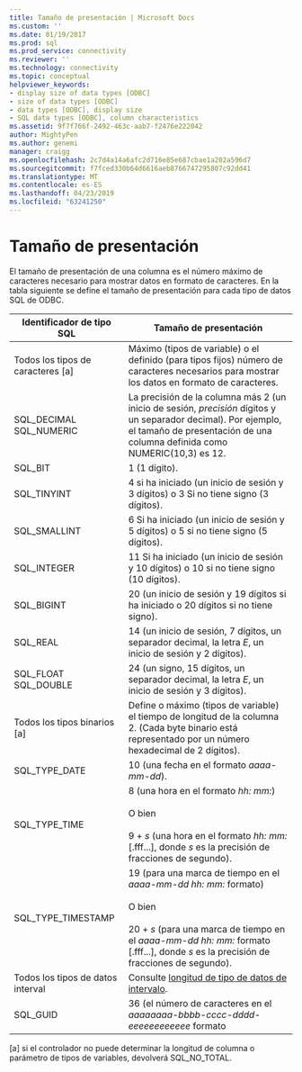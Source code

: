 ```yaml
---
title: Tamaño de presentación | Microsoft Docs
ms.custom: ''
ms.date: 01/19/2017
ms.prod: sql
ms.prod_service: connectivity
ms.reviewer: ''
ms.technology: connectivity
ms.topic: conceptual
helpviewer_keywords:
- display size of data types [ODBC]
- size of data types [ODBC]
- data types [ODBC], display size
- SQL data types [ODBC], column characteristics
ms.assetid: 9f7f766f-2492-463c-aab7-f2476e222042
author: MightyPen
ms.author: genemi
manager: craigg
ms.openlocfilehash: 2c7d4a14a6afc2d716e85e687cbae1a202a596d7
ms.sourcegitcommit: f7fced330b64d6616aeb8766747295807c92dd41
ms.translationtype: MT
ms.contentlocale: es-ES
ms.lasthandoff: 04/23/2019
ms.locfileid: "63241250"
---
```

# <a name="display-size"></a>Tamaño de presentación
El tamaño de presentación de una columna es el número máximo de caracteres necesario para mostrar datos en formato de caracteres. En la tabla siguiente se define el tamaño de presentación para cada tipo de datos SQL de ODBC.  
  
|Identificador de tipo SQL|Tamaño de presentación|  
|-------------------------|------------------|  
|Todos los tipos de caracteres [a]|Máximo (tipos de variable) o el definido (para tipos fijos) número de caracteres necesarios para mostrar los datos en formato de caracteres.|  
|SQL_DECIMAL SQL_NUMERIC|La precisión de la columna más 2 (un inicio de sesión, *precisión* dígitos y un separador decimal). Por ejemplo, el tamaño de presentación de una columna definida como NUMERIC(10,3) es 12.|  
|SQL_BIT|1 (1 dígito).|  
|SQL_TINYINT|4 si ha iniciado (un inicio de sesión y 3 dígitos) o 3 Si no tiene signo (3 dígitos).|  
|SQL_SMALLINT|6 Si ha iniciado (un inicio de sesión y 5 dígitos) o 5 si no tiene signo (5 dígitos).|  
|SQL_INTEGER|11 Si ha iniciado (un inicio de sesión y 10 dígitos) o 10 si no tiene signo (10 dígitos).|  
|SQL_BIGINT|20 (un inicio de sesión y 19 dígitos si ha iniciado o 20 dígitos si no tiene signo).|  
|SQL_REAL|14 (un inicio de sesión, 7 dígitos, un separador decimal, la letra *E*, un inicio de sesión y 2 dígitos).|  
|SQL_FLOAT SQL_DOUBLE|24 (un signo, 15 dígitos, un separador decimal, la letra *E*, un inicio de sesión y 3 dígitos).|  
|Todos los tipos binarios [a]|Define o máximo (tipos de variable) el tiempo de longitud de la columna 2. (Cada byte binario está representado por un número hexadecimal de 2 dígitos).|  
|SQL_TYPE_DATE|10 (una fecha en el formato *aaaa-mm-dd*).|  
|SQL_TYPE_TIME|8 (una hora en el formato *hh: mm:*)<br /><br /> O bien<br /><br /> 9 + *s* (una hora en el formato *hh: mm:*[.fff...], donde *s* es la precisión de fracciones de segundo).|  
|SQL_TYPE_TIMESTAMP|19 (para una marca de tiempo en el *aaaa-mm-dd hh: mm:* formato)<br /><br /> O bien<br /><br /> 20 + *s* (para una marca de tiempo en el *aaaa-mm-dd hh: mm:* formato [.fff...], donde *s* es la precisión de fracciones de segundo).|  
|Todos los tipos de datos interval|Consulte [longitud de tipo de datos de intervalo](../../../odbc/reference/appendixes/interval-data-type-length.md).|  
|SQL_GUID|36 (el número de caracteres en el *aaaaaaaa-bbbb-cccc-dddd-eeeeeeeeeeee* formato|  
  
 [a] si el controlador no puede determinar la longitud de columna o parámetro de tipos de variables, devolverá SQL_NO_TOTAL.
